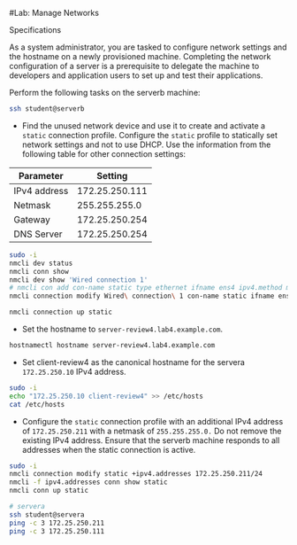 #Lab: Manage Networks

Specifications

As a system administrator, you are tasked to configure network settings and the hostname on a newly provisioned machine. Completing the network configuration of a server is a prerequisite to delegate the machine to developers and application users to set up and test their applications.

Perform the following tasks on the serverb machine:

```bash
ssh student@serverb
```

- Find the unused network device and use it to create and activate a `static` connection profile. Configure the `static` profile to statically set network settings and not to use DHCP. Use the information from the following table for other connection settings:

| Parameter     | Setting           |
|---------------|-------------------|
| IPv4 address  | 172.25.250.111    |
| Netmask       | 255.255.255.0     |
| Gateway       | 172.25.250.254    |
| DNS Server    | 172.25.250.254    |

```bash
sudo -i
nmcli dev status
nmcli conn show
nmcli dev show 'Wired connection 1'
# nmcli con add con-name static type ethernet ifname ens4 ipv4.method manual ipv4.addresses 172.25.250.111/24 ipv4.dns 172.25.250.254 ipv4.gateway 172.25.250.254
nmcli connection modify Wired\ connection\ 1 con-name static ifname ens4 type ethernet ipv4.method manual ipv4.addresses 172.25.250.111/24 ipv4.dns 172.25.250.254 ipv4.gateway 172.25.250.254

nmcli connection up static
```

- Set the hostname to `server-review4.lab4.example.com`.

```bash
hostnamectl hostname server-review4.lab4.example.com
```

- Set client-review4 as the canonical hostname for the servera `172.25.250.10` IPv4 address.

```bash
sudo -i
echo "172.25.250.10 client-review4" >> /etc/hosts
cat /etc/hosts
```

- Configure the `static` connection profile with an additional IPv4 address of `172.25.250.211` with a netmask of `255.255.255.0.` Do not remove the existing IPv4 address. Ensure that the serverb machine responds to all addresses when the static connection is active.

```bash
sudo -i
nmcli connection modify static +ipv4.addresses 172.25.250.211/24
nmcli -f ipv4.addresses conn show static
nmcli conn up static

# servera
ssh student@servera
ping -c 3 172.25.250.211
ping -c 3 172.25.250.111
```